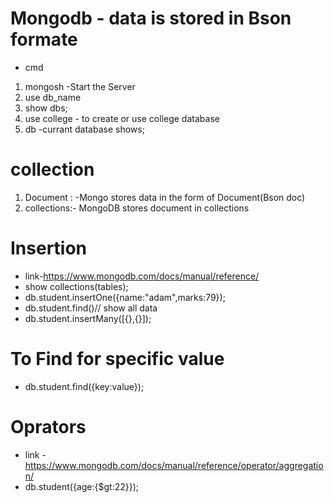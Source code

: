 # Mongodb - data is stored in Bson formate
 * cmd
1. mongosh -Start the Server
2. use db_name
3. show dbs;
3. use college - to create or use college database
4. db -currant database shows;

# collection
1. Document : -Mongo stores data in the form of Document(Bson doc)
2. collections:- MongoDB stores document in collections
 
# Insertion
- link-https://www.mongodb.com/docs/manual/reference/
- show collections(tables);
- db.student.insertOne({name:"adam",marks:79});
- db.student.find()// show all data
- db.student.insertMany([{},{}]);

# To Find for specific value
- db.student.find({key:value});

# Oprators

- link -https://www.mongodb.com/docs/manual/reference/operator/aggregation/
- db.student({age:{$gt:22}});